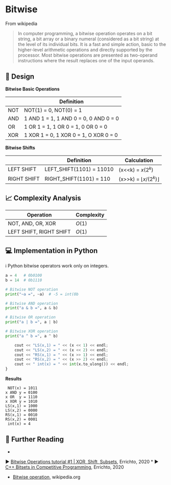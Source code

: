 # Bitwise

From wikipedia

> In computer programming, a bitwise operation operates on a bit string, a bit array or a binary numeral (considered as
> a bit string) at the level of its individual bits. It is a fast and simple action, basic to the higher-level arithmetic
> operations and directly supported by the processor. Most bitwise operations are presented as two-operand instructions
> where the result replaces one of the input operands.

## 🎨 Design

**Bitwise Basic Operations**

|     | Definition                            |
|-----|---------------------------------------|
| NOT | NOT(1) = 0, NOT(0) = 1                |
| AND | 1 AND 1 = 1, 1 AND 0 = 0, 0 AND 0 = 0 |
| OR  | 1 OR 1 = 1, 1 OR 0 = 1, 0 OR 0 = 0    |
| XOR | 1 XOR 1 = 0, 1 XOR 0 = 1, O XOR 0 = 0 |

**Bitwise Shifts**

|             | Definition               | Calculation          |
|-------------|--------------------------|----------------------|
| LEFT SHIFT  | LEFT_SHIFT(1101) = 11010 | (x<<k) = $x(2^k)$    |
| RIGHT SHIFT | RIGHT_SHIFT(1101) = 110  | (x>>k) = $⌊x/(2^k)⌋$ | 

## 📈 Complexity Analysis

| Operation               | Complexity |
|-------------------------|------------|
| NOT, AND, OR, XOR       | $O(1)$     |
| LEFT SHIFT, RIGHT SHIFT | $O(1)$     |

## 💻 Implementation in Python

ℹ️ Python bitwise operators work only on integers.

```python
a = 4   # 0b0100
b = 14  # 0b1110

# Bitwise NOT operation
print("~a =", ~a)  # -5 = int(0b

# Bitwise AND operation
print("a & b =", a & b)

# Bitwise OR operation
print("a | b =", a | b)

# Bitwise XOR operation
print("a ^ b =", a ^ b)

    cout << "LS(x,1) = " << (x << 1) << endl;
    cout << "LS(x,2) = " << (x << 2) << endl;
    cout << "RS(x,1) = " << (x >> 1) << endl;
    cout << "RS(x,2) = " << (x >> 2) << endl;
    cout << " int(x) = " << int(x.to_ulong()) << endl;
}
```

**Results**

```
 NOT(x) = 1011
x AND y = 0100
x OR  y = 1110
x XOR y = 1010
LS(x,1) = 1000
LS(x,2) = 0000
RS(x,1) = 0010
RS(x,2) = 0001
 int(x) = 4
```



## 🔗 Further Reading

*
▶️ [Bitwise Operations tutorial #1 | XOR, Shift, Subsets](https://www.youtube.com/watch?v=xXKL9YBWgCY&list=PLl0KD3g-oDOHpWRyyGBUJ9jmul0lUOD80&index=2&t=320s&ab_channel=Errichto),
Errichto, 2020
*
▶️ [C++ Bitsets in Competitive Programming](https://www.youtube.com/watch?v=jqJ5s077OKo&list=PLl0KD3g-oDOHpWRyyGBUJ9jmul0lUOD80&index=2&ab_channel=Errichto),
Errichto, 2020
* [Bitwise operation](https://en.wikipedia.org/wiki/Bitwise_operation), wikipedia.org
